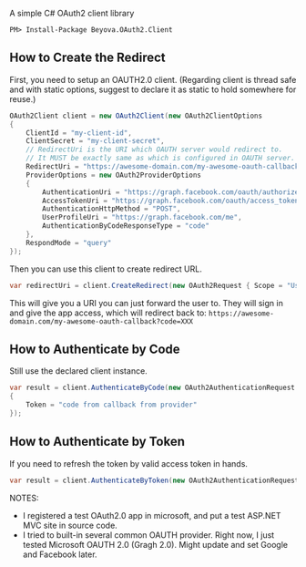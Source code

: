 ﻿A simple C# OAuth2 client library

```
PM> Install-Package Beyova.OAuth2.Client
```

## How to Create the Redirect

First, you need to setup an OAUTH2.0 client. 
(Regarding client is thread safe and with static options, suggest to declare it as static to hold somewhere for reuse.)

```csharp
OAuth2Client client = new OAuth2Client(new OAuth2ClientOptions
{
	ClientId = "my-client-id",
	ClientSecret = "my-client-secret",
	// RedirectUri is the URI which OAUTH server would redirect to.
	// It MUST be exactly same as which is configured in OAUTH server.
	RedirectUri = "https://awesome-domain.com/my-awesome-oauth-callback/",
	ProviderOptions = new OAuth2ProviderOptions
	{
		AuthenticationUri = "https://graph.facebook.com/oauth/authorize",
		AccessTokenUri = "https://graph.facebook.com/oauth/access_token",
		AuthenticationHttpMethod = "POST",
		UserProfileUri = "https://graph.facebook.com/me",
		AuthenticationByCodeResponseType = "code"
	},
	RespondMode = "query"
});

```
Then you can use this client to create redirect URL.

```csharp
var redirectUri = client.CreateRedirect(new OAuth2Request { Scope = "User.Read" });
```

This will give you a URI you can just forward the user to. They will sign in and give the app access, which will redirect back to: `https://awesome-domain.com/my-awesome-oauth-callback?code=XXX`

## How to Authenticate by Code

Still use the declared client instance.

```csharp
var result = client.AuthenticateByCode(new OAuth2AuthenticationRequest 
{ 
	Token = "code from callback from provider" 
});

```

## How to Authenticate by Token

If you need to refresh the token by valid access token in hands.

```csharp
var result = client.AuthenticateByToken(new OAuth2AuthenticationRequest { Token = "Valid token" });

```

NOTES:
- I registered a test OAuth2.0 app in microsoft, and put a test ASP.NET MVC site in source code. 
- I tried to built-in several common OAUTH provider. Right now, I just tested Microsoft OAUTH 2.0 (Gragh 2.0). Might update and set Google and Facebook later.


